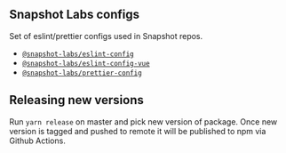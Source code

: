 ## Snapshot Labs configs

Set of eslint/prettier configs used in Snapshot repos.

- [`@snapshot-labs/eslint-config`](packages/eslint-config)
- [`@snapshot-labs/eslint-config-vue`](packages/eslint-config-vue)
- [`@snapshot-labs/prettier-config`](packages/prettier-config)

## Releasing new versions

Run `yarn release` on master and pick new version of package. Once new version is tagged and pushed to remote
it will be published to npm via Github Actions.
